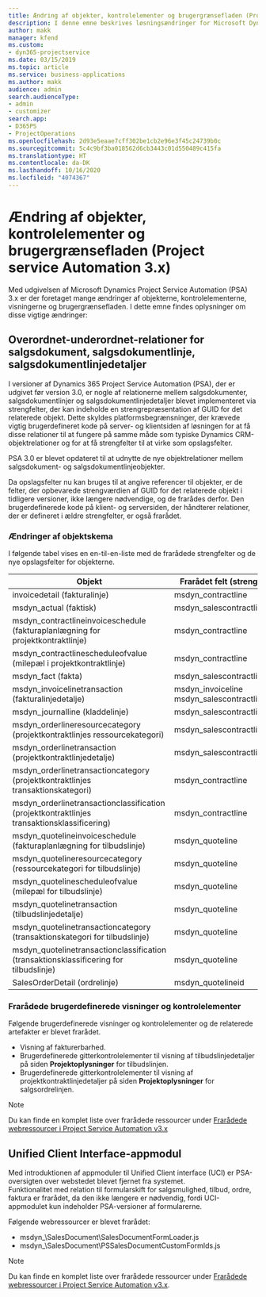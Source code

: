 ```yaml
---
title: Ændring af objekter, kontrolelementer og brugergrænsefladen (Project service Automation 3.x)
description: I denne emne beskrives løsningsændringer for Microsoft Dynamics Project Service Automation 3.x.
author: makk
manager: kfend
ms.custom:
- dyn365-projectservice
ms.date: 03/15/2019
ms.topic: article
ms.service: business-applications
ms.author: makk
audience: admin
search.audienceType:
- admin
- customizer
search.app:
- D365PS
- ProjectOperations
ms.openlocfilehash: 2d93e5eaae7cff302be1cb2e96e3f45c24739b0c
ms.sourcegitcommit: 5c4c9bf3ba018562d6cb3443c01d550489c415fa
ms.translationtype: HT
ms.contentlocale: da-DK
ms.lasthandoff: 10/16/2020
ms.locfileid: "4074367"
---
```

# <a name="entity-control-and-user-interface-changes-project-service-automation-3x"></a>Ændring af objekter, kontrolelementer og brugergrænsefladen (Project service Automation 3.x)
Med udgivelsen af Microsoft Dynamics Project Service Automation (PSA) 3.x er der foretaget mange ændringer af objekterne, kontrolelementerne, visningerne og brugergrænsefladen. I dette emne findes oplysninger om disse vigtige ændringer:

## <a name="parent-child-relationships-for-sales-document-sales-document-line-sales-document-line-detail-entities"></a>Overordnet-underordnet-relationer for salgsdokument, salgsdokumentlinje, salgsdokumentlinjedetaljer
I versioner af Dynamics 365 Project Service Automation (PSA), der er udgivet før version 3.0, er nogle af relationerne mellem salgsdokumenter, salgsdokumentlinjer og salgsdokumentlinjedetaljer blevet implementeret via strengfelter, der kan indeholde en strengrepræsentation af GUID for det relaterede objekt. Dette skyldes platformsbegrænsninger, der krævede vigtig brugerdefineret kode på server- og klientsiden af løsningen for at få disse relationer til at fungere på samme måde som typiske Dynamics CRM-objektrelationer og for at få strengfelter til at virke som opslagsfelter.

PSA 3.0 er blevet opdateret til at udnytte de nye objektrelationer mellem salgsdokument- og salgsdokumentlinjeobjekter.

Da opslagsfelter nu kan bruges til at angive referencer til objekter, er de felter, der opbevarede strengværdien af GUID for det relaterede objekt i tidligere versioner, ikke længere nødvendige, og de frarådes derfor. Den brugerdefinerede kode på klient- og serversiden, der håndterer relationer, der er defineret i ældre strengfelter, er også frarådet.

### <a name="entity-schema-changes"></a>Ændringer af objektskema
I følgende tabel vises en en-til-en-liste med de frarådede strengfelter og de nye opslagsfelter for objekterne. 

 Objekt |   Frarådet felt (streng) | Nyt felt (opslag)
--- | --- | ---
invoicedetail (fakturalinje) |  msdyn_contractline |    msdyn_contractlineid
msdyn_actual (faktisk) | msdyn_salescontractline |   msdyn_salescontractlineid
msdyn_contractlineinvoiceschedule (fakturaplanlægning for projektkontraktlinje) |    msdyn_contractline |    msdyn_contractlineid
msdyn_contractlinescheduleofvalue (milepæl i projektkontraktlinje) |   msdyn_contractline |    msdyn_contractlineid
msdyn_fact (fakta) | msdyn_salescontractline |   msdyn_salescontractlineid
msdyn_invoicelinetransaction (fakturalinjedetalje) | msdyn_invoiceline <br> msdyn_salescontractline | msdyn_invoicelineid <br> msdyn_salescontractlineid
msdyn_journalline (kladdelinje) |  msdyn_salescontractline |   msdyn_salescontractlineid
msdyn_orderlineresourcecategory (projektkontraktlinjes ressourcekategori) | msdyn_salescontractline |   msdyn_contractlineid
msdyn_orderlinetransaction (projektkontraktlinjedetalje) | msdyn_salescontractline |   msdyn_salescontractlineid
msdyn_orderlinetransactioncategory (projektkontraktlinjes transaktionskategori) |   msdyn_contractline |    msdyn_contractlineid
msdyn_orderlinetransactionclassification (projektkontraktlinjes transaktionsklassificering) |   msdyn_contractline |    msdyn_contractlineid
msdyn_quotelineinvoiceschedule (fakturaplanlægning for tilbudslinje) |  msdyn_quoteline |   msdyn_quotelineid
msdyn_quotelineresourcecategory (ressourcekategori for tilbudslinje) |    msdyn_quoteline |   msdyn_quotelineid
msdyn_quotelinescheduleofvalue (milepæl for tilbudslinje) | msdyn_quoteline |   msdyn_quotelineid
msdyn_quotelinetransaction (tilbudslinjedetalje) |    msdyn_quoteline |   msdyn_quotelineid
msdyn_quotelinetransactioncategory (transaktionskategori for tilbudslinje) |  msdyn_quoteline |   msdyn_quotelineid
msdyn_quotelinetransactionclassification (transaktionsklassificering for tilbudslinje) |  msdyn_quoteline |   msdyn_quotelineid
SalesOrderDetail (ordrelinje) | msdyn_quotelineid | msdyn_quoteline 

### <a name="deprecated-custom-views-and-controls"></a>Frarådede brugerdefinerede visninger og kontrolelementer
Følgende brugerdefinerede visninger og kontrolelementer og de relaterede artefakter er blevet frarådet.

- Visning af fakturerbarhed.
- Brugerdefinerede gitterkontrolelementer til visning af tilbudslinjedetaljer på siden **Projektoplysninger** for tilbudslinjen.
- Brugerdefinerede gitterkontrolelementer til visning af projektkontraktlinjedetaljer på siden **Projektoplysninger** for salgsordrelinjen.

> [!NOTE]
> Du kan finde en komplet liste over frarådede ressourcer under [Frarådede webressourcer i Project Service Automation v3.x](../developer-guides/web-resources-deprecated-v3.x.md)

## <a name="unified-client-interface-app-module"></a>Unified Client Interface-appmodul
Med introduktionen af appmoduler til Unified Client interface (UCI) er PSA-oversigten over webstedet blevet fjernet fra systemet.  
Funktionalitet med relation til formularskift for salgsmulighed, tilbud, ordre, faktura er frarådet, da den ikke længere er nødvendig, fordi UCI-appmodulet kun indeholder PSA-versioner af formularerne.  

Følgende webressourcer er blevet frarådet:

- msdyn_\SalesDocument\SalesDocumentFormLoader.js
- msdyn_\SalesDocument\PSSalesDocumentCustomFormIds.js

> [!NOTE]
> Du kan finde en komplet liste over frarådede ressourcer under [Frarådede webressourcer i Project Service Automation v3.x](../developer-guides/web-resources-deprecated-v3.x.md).


